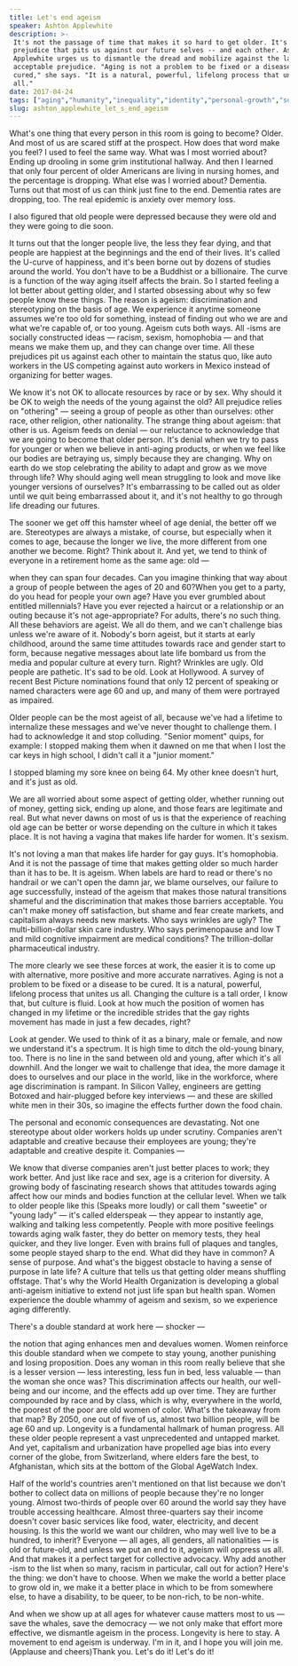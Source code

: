 ```yaml
---
title: Let's end ageism
speaker: Ashton Applewhite
description: >-
 It's not the passage of time that makes it so hard to get older. It's ageism, a
 prejudice that pits us against our future selves -- and each other. Ashton
 Applewhite urges us to dismantle the dread and mobilize against the last socially
 acceptable prejudice. "Aging is not a problem to be fixed or a disease to be
 cured," she says. "It is a natural, powerful, lifelong process that unites us
 all."
date: 2017-04-24
tags: ["aging","humanity","inequality","identity","personal-growth","social-change","society"]
slug: ashton_applewhite_let_s_end_ageism
---
```


What's one thing that every person in this room is going to become? Older. And most of us
are scared stiff at the prospect. How does that word make you feel? I used to feel the
same way. What was I most worried about? Ending up drooling in some grim institutional
hallway. And then I learned that only four percent of older Americans are living in
nursing homes, and the percentage is dropping. What else was I worried about? Dementia.
Turns out that most of us can think just fine to the end. Dementia rates are dropping,
too. The real epidemic is anxiety over memory loss.

I also figured that old people were depressed because they were old and they were going to
die soon.

It turns out that the longer people live, the less they fear dying, and that people are
happiest at the beginnings and the end of their lives. It's called the U-curve of
happiness, and it's been borne out by dozens of studies around the world. You don't have
to be a Buddhist or a billionaire. The curve is a function of the way aging itself affects
the brain. So I started feeling a lot better about getting older, and I started obsessing
about why so few people know these things. The reason is ageism: discrimination and
stereotyping on the basis of age. We experience it anytime someone assumes we're too old
for something, instead of finding out who we are and what we're capable of, or too young.
Ageism cuts both ways. All -isms are socially constructed ideas — racism, sexism,
homophobia — and that means we make them up, and they can change over time. All these
prejudices pit us against each other to maintain the status quo, like auto workers in the
US competing against auto workers in Mexico instead of organizing for better
wages.

We know it's not OK to allocate resources by race or by sex. Why should it be OK to weigh
the needs of the young against the old? All prejudice relies on "othering" — seeing a
group of people as other than ourselves: other race, other religion, other nationality.
The strange thing about ageism: that other is us. Ageism feeds on denial — our reluctance
to acknowledge that we are going to become that older person. It's denial when we try to
pass for younger or when we believe in anti-aging products, or when we feel like our
bodies are betraying us, simply because they are changing. Why on earth do we stop
celebrating the ability to adapt and grow as we move through life? Why should aging well
mean struggling to look and move like younger versions of ourselves? It's embarrassing to
be called out as older until we quit being embarrassed about it, and it's not healthy to
go through life dreading our futures.

The sooner we get off this hamster wheel of age denial, the better off we are. Stereotypes
are always a mistake, of course, but especially when it comes to age, because the longer
we live, the more different from one another we become. Right? Think about it. And yet, we
tend to think of everyone in a retirement home as the same age: old —

when they can span four decades. Can you imagine thinking that way about a group of people
between the ages of 20 and 60?When you get to a party, do you head for people your own
age? Have you ever grumbled about entitled millennials? Have you ever rejected a haircut
or a relationship or an outing because it's not age-appropriate? For adults, there's no
such thing. All these behaviors are ageist. We all do them, and we can't challenge bias
unless we're aware of it. Nobody's born ageist, but it starts at early childhood, around
the same time attitudes towards race and gender start to form, because negative messages
about late life bombard us from the media and popular culture at every turn. Right?
Wrinkles are ugly. Old people are pathetic. It's sad to be old. Look at Hollywood. A survey
of recent Best Picture nominations found that only 12 percent of speaking or named
characters were age 60 and up, and many of them were portrayed as impaired.

Older people can be the most ageist of all, because we've had a lifetime to internalize
these messages and we've never thought to challenge them. I had to acknowledge it and stop
colluding. "Senior moment" quips, for example: I stopped making them when it dawned on me
that when I lost the car keys in high school, I didn't call it a "junior
moment."

I stopped blaming my sore knee on being 64. My other knee doesn't hurt, and it's just as
old.

We are all worried about some aspect of getting older, whether running out of money,
getting sick, ending up alone, and those fears are legitimate and real. But what never
dawns on most of us is that the experience of reaching old age can be better or worse
depending on the culture in which it takes place. It is not having a vagina that makes
life harder for women. It's sexism.

It's not loving a man that makes life harder for gay guys. It's homophobia. And it is not
the passage of time that makes getting older so much harder than it has to be. It is
ageism. When labels are hard to read or there's no handrail or we can't open the damn jar,
we blame ourselves, our failure to age successfully, instead of the ageism that makes
those natural transitions shameful and the discrimination that makes those barriers
acceptable. You can't make money off satisfaction, but shame and fear create markets, and
capitalism always needs new markets. Who says wrinkles are ugly? The multi-billion-dollar
skin care industry. Who says perimenopause and low T and mild cognitive impairment are
medical conditions? The trillion-dollar pharmaceutical industry.

The more clearly we see these forces at work, the easier it is to come up with
alternative, more positive and more accurate narratives. Aging is not a problem to be
fixed or a disease to be cured. It is a natural, powerful, lifelong process that unites us
all. Changing the culture is a tall order, I know that, but culture is fluid. Look at how
much the position of women has changed in my lifetime or the incredible strides that the
gay rights movement has made in just a few decades, right?

Look at gender. We used to think of it as a binary, male or female, and now we understand
it's a spectrum. It is high time to ditch the old-young binary, too. There is no line in
the sand between old and young, after which it's all downhill. And the longer we wait to
challenge that idea, the more damage it does to ourselves and our place in the world, like
in the workforce, where age discrimination is rampant. In Silicon Valley, engineers are
getting Botoxed and hair-plugged before key interviews — and these are skilled white men
in their 30s, so imagine the effects further down the food chain.

The personal and economic consequences are devastating. Not one stereotype about older
workers holds up under scrutiny. Companies aren't adaptable and creative because their
employees are young; they're adaptable and creative despite it. Companies
—

We know that diverse companies aren't just better places to work; they work better. And
just like race and sex, age is a criterion for diversity. A growing body of fascinating
research shows that attitudes towards aging affect how our minds and bodies function at
the cellular level. When we talk to older people like this (Speaks more loudly) or call
them "sweetie" or "young lady" — it's called elderspeak — they appear to instantly age,
walking and talking less competently. People with more positive feelings towards aging
walk faster, they do better on memory tests, they heal quicker, and they live longer. Even
with brains full of plaques and tangles, some people stayed sharp to the end. What did
they have in common? A sense of purpose. And what's the biggest obstacle to having a sense
of purpose in late life? A culture that tells us that getting older means shuffling
offstage. That's why the World Health Organization is developing a global anti-ageism
initiative to extend not just life span but health span. Women experience the double whammy
of ageism and sexism, so we experience aging differently.

There's a double standard at work here — shocker —

the notion that aging enhances men and devalues women. Women reinforce this double
standard when we compete to stay young, another punishing and losing proposition. Does any
woman in this room really believe that she is a lesser version — less interesting, less
fun in bed, less valuable — than the woman she once was? This discrimination affects our
health, our well-being and our income, and the effects add up over time. They are further
compounded by race and by class, which is why, everywhere in the world, the poorest of the
poor are old women of color. What's the takeaway from that map? By 2050, one out of five of
us, almost two billion people, will be age 60 and up. Longevity is a fundamental hallmark
of human progress. All these older people represent a vast unprecedented and untapped
market. And yet, capitalism and urbanization have propelled age bias into every corner of
the globe, from Switzerland, where elders fare the best, to Afghanistan, which sits at the
bottom of the Global AgeWatch Index.

Half of the world's countries aren't mentioned on that list because we don't bother to
collect data on millions of people because they're no longer young. Almost two-thirds of
people over 60 around the world say they have trouble accessing healthcare. Almost
three-quarters say their income doesn't cover basic services like food, water,
electricity, and decent housing. Is this the world we want our children, who may well live
to be a hundred, to inherit? Everyone — all ages, all genders, all nationalities — is old
or future-old, and unless we put an end to it, ageism will oppress us all. And that makes
it a perfect target for collective advocacy. Why add another -ism to the list when so many,
racism in particular, call out for action? Here's the thing: we don't have to choose. When
we make the world a better place to grow old in, we make it a better place in which to be
from somewhere else, to have a disability, to be queer, to be non-rich, to be
non-white.

And when we show up at all ages for whatever cause matters most to us — save the whales,
save the democracy — we not only make that effort more effective, we dismantle ageism in
the process. Longevity is here to stay. A movement to end ageism is underway. I'm in it,
and I hope you will join me.(Applause and cheers)Thank you. Let's do it! Let's do
it!

<!--
ad_duration=3.33
comment_count=63
event="TED2017"
external_start_time=0
has_talk_citation=1
intro_duration=11.82
is_subtitle_required="False"
is_talk_featured="True"
language="en"
language_swap="False"
native_language="en"
number_of_related_talks=6
number_of_speakers=1
number_of_subtitled_videos=26
number_of_tags=7
number_of_talk_download_languages=26
number_of_talk_more_resources=1
number_of_talk_recommendations=1
number_of_talks_take_actions=1
post_ad_duration=0.83
published_timestamp="2017-08-09 14:50:22"
recording_date="2017-04-24"
speaker_description="Author, activist"
speaker_is_published=1
speaker_name="Ashton Applewhite"
talk_name="Let's end ageism"
talk_recommendations_blurb="Check out these resources, curated by Ashton Applewhite."
talks_tags=["aging","humanity","inequality","identity","personal-growth","social-change","society"]
url_audio="https://download.ted.com/talks/AshtonApplewhite_2017.mp3?apikey=acme-roadrunner"
url_photo_speaker="https://pe.tedcdn.com/images/ted/f9667b3a3926376a902cdecaf0d5bfd77fa7570c_254x191.jpg"
url_photo_talk="https://s3.amazonaws.com/talkstar-photos/uploads/58558c08-6d6c-47af-9ff8-8bb183b8e7d0/AshtonApplewhite_2017-embed.jpg"
url_webpage="https://www.ted.com/talks/ashton_applewhite_let_s_end_ageism"
video_type_name="TED Stage Talk"
-->